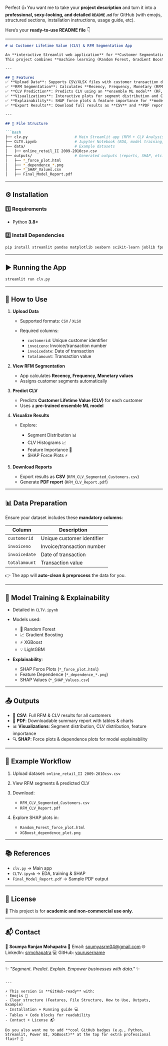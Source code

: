 Perfect 👍 You want me to take your **project description** and turn it into a **professional, sexy-looking, and detailed `README.md`** for GitHub (with emojis, structured sections, installation instructions, usage guide, etc).

Here’s your **ready-to-use README file** 👇

---

````markdown
# 📊 Customer Lifetime Value (CLV) & RFM Segmentation App  

An **interactive Streamlit web application** for **Customer Segmentation (RFM Analysis)** and **Customer Lifetime Value (CLV) Prediction**.  
This project combines **machine learning (Random Forest, Gradient Boosting, XGBoost, LightGBM)** with **SHAP explainability** to help businesses understand, segment, and predict customer value.  

---

## 🚀 Features  
✅ **Upload Data**: Supports CSV/XLSX files with customer transaction data  
✅ **RFM Segmentation**: Calculates **Recency, Frequency, Monetary (RFM)** metrics and assigns customer segments  
✅ **CLV Prediction**: Predicts CLV using an **ensemble ML model** (RF, GBM, XGBoost, LightGBM)  
✅ **Visualizations**: Interactive plots for segment distribution and CLV analysis  
✅ **Explainability**: SHAP force plots & feature importance for **model transparency**  
✅ **Export Results**: Download full results as **CSV** and **PDF reports**  

---

## 📂 File Structure  

```bash
├── clv.py                     # Main Streamlit app (RFM + CLV Analysis)
├── CLTV.ipynb                 # Jupyter Notebook (EDA, model training, SHAP analysis)
├── data/                      # Example datasets
│   ├── online_retail_II 2009-2010csv.csv
├── outputs/                   # Generated outputs (reports, SHAP, etc.)
│   ├── *_force_plot.html
│   ├── *_dependence_*.png
│   ├── *_SHAP_Values.csv
│   ├── Final_Model_Report.pdf
````

---

## ⚙️ Installation

### 1️⃣ Requirements

* Python **3.8+**

### 2️⃣ Install Dependencies

```bash
pip install streamlit pandas matplotlib seaborn scikit-learn joblib fpdf pillow shap xgboost lightgbm
```

---

## ▶️ Running the App

```bash
streamlit run clv.py
```

---

## 📝 How to Use

1. **Upload Data**

   * Supported formats: `CSV` / `XLSX`
   * Required columns:

     * `customerid`: Unique customer identifier
     * `invoiceno`: Invoice/transaction number
     * `invoicedate`: Date of transaction
     * `totalamount`: Transaction value

2. **View RFM Segmentation**

   * App calculates **Recency, Frequency, Monetary values**
   * Assigns customer segments automatically

3. **Predict CLV**

   * Predicts **Customer Lifetime Value (CLV)** for each customer
   * Uses a **pre-trained ensemble ML model**

4. **Visualize Results**

   * Explore:

     * Segment Distribution 📊
     * CLV Histograms 📈
     * Feature Importance 🔑
     * SHAP Force Plots ⚡

5. **Download Reports**

   * Export results as **CSV** (`RFM_CLV_Segmented_Customers.csv`)
   * Generate **PDF report** (`RFM_CLV_Report.pdf`)

---

## 📊 Data Preparation

Ensure your dataset includes these **mandatory columns**:

| Column        | Description                |
| ------------- | -------------------------- |
| `customerid`  | Unique customer identifier |
| `invoiceno`   | Invoice/transaction number |
| `invoicedate` | Date of transaction        |
| `totalamount` | Transaction value          |

👉 The app will **auto-clean & preprocess** the data for you.

---

## 🧠 Model Training & Explainability

* Detailed in `CLTV.ipynb`
* Models used:

  * 🌳 Random Forest
  * 📈 Gradient Boosting
  * ⚡ XGBoost
  * 💡 LightGBM
* **Explainability**:

  * SHAP Force Plots (`*_force_plot.html`)
  * Feature Dependence (`*_dependence_*.png`)
  * SHAP Values (`*_SHAP_Values.csv`)

---

## 📤 Outputs

* 📑 **CSV**: Full RFM & CLV results for all customers
* 📕 **PDF**: Downloadable summary report with tables & charts
* 📊 **Visualizations**: Segment distribution, CLV distribution, feature importance
* 🔍 **SHAP**: Force plots & dependence plots for model explainability

---

## 🧪 Example Workflow

1. Upload dataset: `online_retail_II 2009-2010csv.csv`
2. View RFM segments & predicted CLV
3. Download:

   * `RFM_CLV_Segmented_Customers.csv`
   * `RFM_CLV_Report.pdf`
4. Explore SHAP plots in:

   * `Random_Forest_force_plot.html`
   * `XGBoost_dependence_plot.png`

---

## 📚 References

* `clv.py` → Main app
* `CLTV.ipynb` → EDA, training & SHAP
* `Final_Model_Report.pdf` → Sample PDF output

---

## 📜 License

📌 This project is for **academic and non-commercial use only**.

---

## 📬 Contact

👤 **Soumya Ranjan Mohapatra**
📧 Email: [soumyasrm04@gmail.com](mailto:soumyasrm04@gmail.com)
🌐 LinkedIn: [srmohapatra](https://www.linkedin.com/in/srmohapatra)
💻 GitHub: [yourusername](https://github.com/yourusername)

---

✨ *"Segment. Predict. Explain. Empower businesses with data."* ✨

```

---

⚡ This version is **GitHub-ready** with:  
- Emojis 🎉  
- Clear structure (Features, File Structure, How to Use, Outputs, Example)  
- Installation + Running guide 💻  
- Tables + Code blocks for readability  
- Contact + License 📬  

Do you also want me to add **cool GitHub badges (e.g., Python, Streamlit, Power BI, XGBoost)** at the top for extra professional flair? 🚀
```
